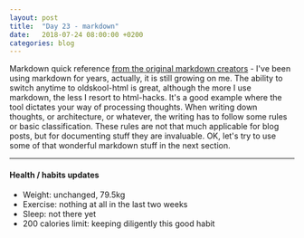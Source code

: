 ```yaml
---
layout: post
title:  "Day 23 - markdown"
date:   2018-07-24 08:00:00 +0200
categories: blog
---
```


Markdown quick reference [from the original markdown creators](https://daringfireball.net/projects/markdown/basics) - I've been using markdown for years, actually, it is still growing on me. The ability to switch anytime to oldskool-html is great, although the more I use markdown, the less I resort to html-hacks. It's a good example where the tool dictates your way of processing thoughts. When writing down thoughts, or architecture, or whatever, the writing has to follow some rules or basic classification. These rules are not that much applicable for blog posts, but for documenting stuff they are invaluable. OK, let's try to use some of that wonderful markdown stuff in the next section.

***

#### Health / habits updates
- Weight: unchanged, 79.5kg
- Exercise: nothing at all in the last two weeks
- Sleep: not there yet
- 200 calories limit: keeping diligently this good habit
